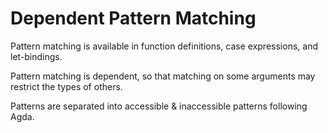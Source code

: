 # Dependent Pattern Matching

Pattern matching is available in function definitions, case
expressions, and let-bindings.

Pattern matching is dependent, so that matching on some arguments may
restrict the types of others.

Patterns are separated into accessible & inaccessible patterns
following Agda.
